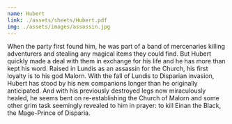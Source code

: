 ```yaml
---
name: Hubert
link: ./assets/sheets/Hubert.pdf
img: ./assets/images/assassin.jpg
---
```

When the party first found him, he was part of a band of mercenaries killing adventurers and stealing any magical items they could find. But Hubert quickly made a deal with them in exchange for his life and he has more than kept his word. Raised in Lundis as an assassin for the Church, his first loyalty is to his god Malorn. With the fall of Lundis to Disparian invasion, Hubert has stood by his new companions longer than he originally anticipated. And with his previously destroyed legs now miraculously healed, he seems bent on re-establishing the Church of Malorn and some other grim task seemingly revealed to him in prayer: to kill Einan the Black, the Mage-Prince of Disparia. 